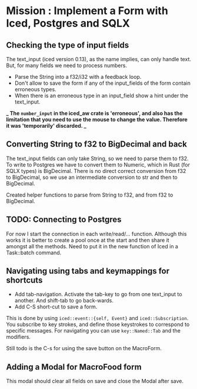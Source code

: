 # Mission : Implement a Form with Iced, Postgres and SQLX

## Checking the type of input fields

The text_input (iced version 0.13), as the name implies, can only handle text. But, for many fields we need
to process numbers.

- Parse the String into a f32/i32 with a feedback loop.
- Don't allow to save the form if any of the input_fields of the form contain erroneous types.
- When there is an erroneous type in an input_field show a hint under the text_input.

**_ The `number_input` in the iced_aw crate is 'erroneous', and also has the limitation that you
need to use the mouse to change the value. Therefore it was 'temporarily' discarded. _**

## Converting String to f32 to BigDecimal and back

The text_input fields can only take String, so we need to parse them to f32. To write to Postgres we have to
convert them to Numeric, which in Rust (for SQLX types) is BigDecimal. There is no direct correct conversion
from f32 to BigDecimal, so we use an intermediate conversion to str and then to BigDecimal.

Created helper functions to parse from String to f32, and from f32 to BigDecimal.

## TODO: Connecting to Postgres

For now I start the connection in each write/read/... function. Although this works it is better to create a
pool once at the start and then share it amongst all the methods. Need to put it in the new function of Iced in a
Task::batch command.

## Navigating using tabs and keymappings for shortcuts

- Add tab-navigation. Activate the tab-key to go from one text_input to another. And shift-tab
  to go back-wards.
- Add C-S short-cut to save a form.

This is done by using `iced::event::{self, Event}` and `iced::Subscription`. You subscribe to key strokes, and
define those keystrokes to correspond to specific messages. For navigating you can use `key::Named::Tab` and the modifiers.

Still todo is the C-s for using the save button on the MacroForm.

## Adding a Modal for MacroFood form

This modal should clear all fields on save and close the Modal after save.
